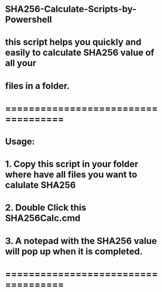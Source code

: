 # SHA256-Calculate-Scripts-by-Powershell
# this script helps you quickly and easily to calculate SHA256 value of all your 
# files in a folder.
# ====================================
# Usage:
#     1. Copy this script in your folder where have all files you want to calulate SHA256
#     2. Double Click this SHA256Calc.cmd
#     3. A notepad with the SHA256 value will pop up when it is completed.
# ====================================
